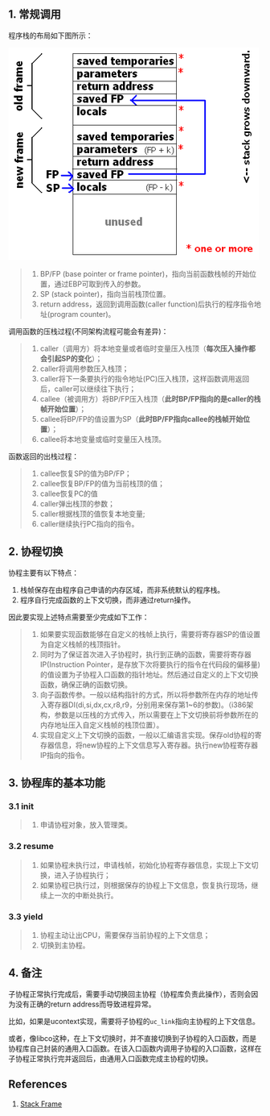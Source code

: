 ## 1. 常规调用
程序栈的布局如下图所示：

![程序栈布局](../pics/Stackframe.png)

> 1. BP/FP (base pointer or frame pointer)，指向当前函数栈帧的开始位置，通过EBP可取到传入的参数。
> 2. SP (stack pointer)，指向当前栈顶位置。
> 3. return address，返回到调用函数(caller function)后执行的程序指令地址(program counter)。

调用函数的压栈过程(不同架构流程可能会有差异)：
> 1. caller（调用方）将本地变量或者临时变量压入栈顶（**每次压入操作都会引起SP的变化**）；
> 2. caller将调用参数压入栈顶；
> 3. caller将下一条要执行的指令地址(PC)压入栈顶，这样函数调用返回后，caller可以继续往下执行；
> 4. callee（被调用方）将BP/FP压入栈顶（**此时BP/FP指向的是caller的栈帧开始位置**）；
> 5. callee将BP/FP的值设置为SP（**此时BP/FP指向callee的栈帧开始位置**）；
> 6. callee将本地变量或临时变量压入栈顶。

函数返回的出栈过程：
> 1. callee恢复SP的值为BP/FP；
> 2. callee恢复BP/FP的值为当前栈顶的值；
> 3. callee恢复PC的值
> 4. caller弹出栈顶的参数；
> 5. caller根据栈顶的值恢复本地变量;
> 6. caller继续执行PC指向的指令。

## 2. 协程切换
协程主要有以下特点：

1. 栈帧保存在由程序自己申请的内存区域，而非系统默认的程序栈。
2. 程序自行完成函数的上下文切换，而非通过return操作。

因此要实现上述特点需要至少完成如下工作：
> 1. 如果要实现函数能够在自定义的栈帧上执行，需要将寄存器SP的值设置为自定义栈帧的栈顶指针。
> 2. 同时为了保证首次进入子协程时，执行到正确的函数，需要将寄存器IP(Instruction Pointer，是存放下次将要执行的指令在代码段的偏移量)的值设置为子协程入口函数的指针地址。然后通过自定义的上下文切换函数，确保正确的函数切换。
> 3. 向子函数传参。一般以结构指针的方式，所以将参数所在内存的地址传入寄存器DI(di,si,dx,cx,r8,r9，分别用来保存第1~6的参数)。（i386架构，参数是以压栈的方式传入，所以需要在上下文切换前将参数所在的内存地址压入自定义栈帧的栈顶位置）。
> 4. 实现自定义上下文切换的函数，一般以汇编语言实现。保存old协程的寄存器信息，将new协程的上下文信息写入寄存器。执行new协程寄存器IP指向的指令。

## 3. 协程库的基本功能

### 3.1 init
> 1. 申请协程对象，放入管理类。

### 3.2 resume
> 1. 如果协程未执行过，申请栈帧，初始化协程寄存器信息，实现上下文切换，进入子协程执行；
> 2. 如果协程已执行过，则根据保存的协程上下文信息，恢复执行现场，继续上一次的中断处执行。

### 3.3 yield
> 1. 协程主动让出CPU，需要保存当前协程的上下文信息；
> 2. 切换到主协程。


## 4. 备注

子协程正常执行完成后，需要手动切换回主协程（协程库负责此操作），否则会因为没有正确的return address而导致进程异常。

比如，如果是ucontext实现，需要将子协程的`uc_link`指向主协程的上下文信息。

或者，像libco这种，在上下文切换时，并不直接切换到子协程的入口函数，而是协程库自己封装的通用入口函数。在该入口函数内调用子协程的入口函数，这样在子协程正常执行完并返回后，由通用入口函数完成主协程的切换。

## References
1. [Stack Frame]

[stack frame]: http://en.citizendium.org/wiki/Stack_frame